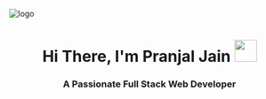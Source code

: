 ![logo](https://jusmarktech.com/public/a/images/pages/web_development.gif)
<h1 align="center">Hi There, I'm Pranjal Jain <img src = "https://raw.githubusercontent.com/MartinHeinz/MartinHeinz/master/wave.gif" width = 40px></h1>
<h3 align="center">A Passionate Full Stack Web Developer</h3>


<!--
**pranjaljain275/pranjaljain275** is a ✨ _special_ ✨ repository because its `README.md` (this file) appears on your GitHub profile.

Here are some ideas to get you started:

- 🔭 I’m currently working on ...
- 🌱 I’m currently learning ...
- 👯 I’m looking to collaborate on ...
- 🤔 I’m looking for help with ...
- 💬 Ask me about ...
- 📫 How to reach me: ...
- 😄 Pronouns: ...
- ⚡ Fun fact: ...
-->
